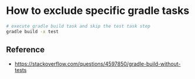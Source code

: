 # How to exclude specific gradle tasks

```bash
# execute gradle build task and skip the test task step
gradle build -x test 
```

## Reference

- https://stackoverflow.com/questions/4597850/gradle-build-without-tests
